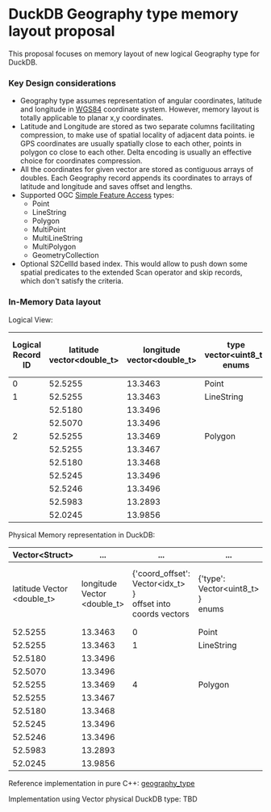 # DuckDB Geography type memory layout proposal

This proposal focuses on memory layout of new logical Geography type for DuckDB.

### Key Design considerations

- Geography type assumes representation of angular coordinates, latitude and longitude in [WGS84](https://en.wikipedia.org/wiki/World_Geodetic_System) coordinate system. However, memory layout is totally applicable to planar x,y coordinates. 
- Latitude and Longitude are stored as two separate columns facilitating compression, to make use of spatial locality of adjacent data points. ie GPS coordinates are usually spatially close to each other, points in polygon co close to each other. Delta encoding is usually an effective choice for coordinates compression.
- All the coordinates for given vector are stored as contiguous arrays of doubles. Each Geography record appends its coordinates to arrays of latitude and longitude and saves offset and lengths.
- Supported OGC [Simple Feature Access](https://www.ogc.org/standards/sfa) types:
  - Point
  - LineString
  - Polygon
  - MultiPoint
  - MultiLineString
  - MultiPolygon
  - GeometryCollection
- Optional S2CellId based index. This would allow to push down some spatial predicates to the extended Scan operator and skip records, which don't satisfy the criteria.


### In-Memory Data layout

Logical View:

| Logical Record ID | latitude vector<double_t> | longitude vector<double_t> | type vector<uint8_t>  enums | lines_len vector<size_t>  "How many points?" | multi_len vector<size_t>  "How many lines?" | coll_mpolly_len vector<size_t>  "How many polygons?" | s2cellid vector<uint64_t>  optional index |
|-------------------|---------------------------|----------------------------|-----------------------------|----------------------------------------------|---------------------------------------------|------------------------------------------------------|-------------------------------------------|
| 0                 | 52.5255                   | 13.3463                    | Point                       | 1                                            |                                             |                                                      | 824687234                                 |
| 1                 | 52.5255                   | 13.3463                    | LineString                  | 3                                            |                                             |                                                      | 824687234                                 |
|                   | 52.5180                   | 13.3496                    |                             |                                              |                                             |                                                      |                                           |
|                   | 52.5070                   | 13.3496                    |                             |                                              |                                             |                                                      |                                           |
| 2                 | 52.5255                   | 13.3469                    | Polygon                     | 4                                            | 2                                           |                                                      | 824687235                                 |
|                   | 52.5255                   | 13.3467                    |                             |                                              |                                             |                                                      |                                           |
|                   | 52.5180                   | 13.3468                    |                             |                                              |                                             |                                                      |                                           |
|                   | 52.5245                   | 13.3496                    |                             |                                              |                                             |                                                      |                                           |
|                   | 52.5246                   | 13.3496                    |                             | 3                                            |                                             |                                                      |                                           |
|                   | 52.5983                   | 13.2893                    |                             |                                              |                                             |                                                      |                                           |
|                   | 52.0245                   | 13.9856                    |                             |                                              |                                             |                                                      |                                           |


Physical Memory representation in DuckDB:

| Vector\<Struct\>           | ...                         | ...                                                              | ...                                   | ...                                                 | ...                                                 | ...                                                         | ...                                                 |
|----------------------------|-----------------------------|------------------------------------------------------------------|---------------------------------------|-----------------------------------------------------|-----------------------------------------------------|-------------------------------------------------------------|-----------------------------------------------------|
| latitude Vector <double_t> | longitude Vector <double_t> | {'coord_offset': Vector<idx_t> }<br/> offset into coords vectors | {'type': Vector<uint8_t> }<br/> enums | {'lines_len': List<idx_t> }<br/> "How many points?" | {'multi_len': <List<idx_t> }<br/> "How many lines?" | {'coll_mpolly_len': List<idx_t> }<br/> "How many polygons?" | {'s2cellid': Vector<uint64_t> }<br/> optional index |
| 52.5255                    | 13.3463                     | 0                                                                | Point                                 | 1                                                   |                                                     |                                                             | 824687234                                           |
| 52.5255                    | 13.3463                     | 1                                                                | LineString                            | 3                                                   |                                                     |                                                             | 824687234                                           |
| 52.5180                    | 13.3496                     |                                                                  |                                       |                                                     |                                                     |                                                             |                                                     |
| 52.5070                    | 13.3496                     |                                                                  |                                       |                                                     |                                                     |                                                             |                                                     |
| 52.5255                    | 13.3469                     | 4                                                                | Polygon                               | 4                                                   | 2                                                   |                                                             | 824687235                                           |
| 52.5255                    | 13.3467                     |                                                                  |                                       |                                                     |                                                     |                                                             |                                                     |
| 52.5180                    | 13.3468                     |                                                                  |                                       |                                                     |                                                     |                                                             |                                                     |
| 52.5245                    | 13.3496                     |                                                                  |                                       |                                                     |                                                     |                                                             |                                                     |
| 52.5246                    | 13.3496                     |                                                                  |                                       | 3                                                   |                                                     |                                                             |                                                     |
| 52.5983                    | 13.2893                     |                                                                  |                                       |                                                     |                                                     |                                                             |                                                     |
| 52.0245                    | 13.9856                     |                                                                  |                                       |                                                     |                                                     |                                                             |                                                     |

Reference implementation in pure C++:
[geography_type](https://github.com/dmitrykoval/duckdb/blob/dkoval.spatial/src/include/duckdb/common/types/geography_type.hpp)

Implementation using Vector<STRUCT> physical DuckDB type:
TBD